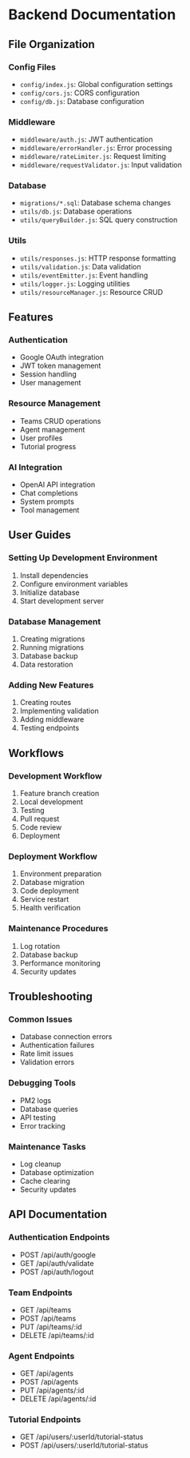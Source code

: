 # Backend Documentation

## File Organization

### Config Files
- `config/index.js`: Global configuration settings
- `config/cors.js`: CORS configuration
- `config/db.js`: Database configuration

### Middleware
- `middleware/auth.js`: JWT authentication
- `middleware/errorHandler.js`: Error processing
- `middleware/rateLimiter.js`: Request limiting
- `middleware/requestValidator.js`: Input validation

### Database
- `migrations/*.sql`: Database schema changes
- `utils/db.js`: Database operations
- `utils/queryBuilder.js`: SQL query construction

### Utils
- `utils/responses.js`: HTTP response formatting
- `utils/validation.js`: Data validation
- `utils/eventEmitter.js`: Event handling
- `utils/logger.js`: Logging utilities
- `utils/resourceManager.js`: Resource CRUD

## Features

### Authentication
- Google OAuth integration
- JWT token management
- Session handling
- User management

### Resource Management
- Teams CRUD operations
- Agent management
- User profiles
- Tutorial progress

### AI Integration
- OpenAI API integration
- Chat completions
- System prompts
- Tool management

## User Guides

### Setting Up Development Environment
1. Install dependencies
2. Configure environment variables
3. Initialize database
4. Start development server

### Database Management
1. Creating migrations
2. Running migrations
3. Database backup
4. Data restoration

### Adding New Features
1. Creating routes
2. Implementing validation
3. Adding middleware
4. Testing endpoints

## Workflows

### Development Workflow
1. Feature branch creation
2. Local development
3. Testing
4. Pull request
5. Code review
6. Deployment

### Deployment Workflow
1. Environment preparation
2. Database migration
3. Code deployment
4. Service restart
5. Health verification

### Maintenance Procedures
1. Log rotation
2. Database backup
3. Performance monitoring
4. Security updates

## Troubleshooting

### Common Issues
- Database connection errors
- Authentication failures
- Rate limit issues
- Validation errors

### Debugging Tools
- PM2 logs
- Database queries
- API testing
- Error tracking

### Maintenance Tasks
- Log cleanup
- Database optimization
- Cache clearing
- Security updates

## API Documentation

### Authentication Endpoints
- POST /api/auth/google
- GET /api/auth/validate
- POST /api/auth/logout

### Team Endpoints
- GET /api/teams
- POST /api/teams
- PUT /api/teams/:id
- DELETE /api/teams/:id

### Agent Endpoints
- GET /api/agents
- POST /api/agents
- PUT /api/agents/:id
- DELETE /api/agents/:id

### Tutorial Endpoints
- GET /api/users/:userId/tutorial-status
- POST /api/users/:userId/tutorial-status
